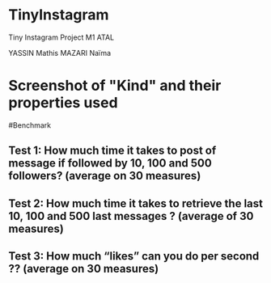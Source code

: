 # TinyInstagram
Tiny Instagram Project M1 ATAL

YASSIN Mathis
MAZARI Naïma

# Screenshot of "Kind" and their properties used




#Benchmark

## Test 1: How much time it takes to post of message if followed by 10, 100 and 500 followers? (average on 30 measures)




## Test 2: How much time it takes to retrieve the last 10, 100 and 500 last messages ? (average of 30 measures)



## Test 3: How much “likes” can you do per second ?? (average on 30 measures)
